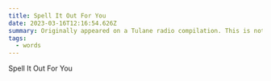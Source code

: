 ```yaml
---
title: Spell It Out For You
date: 2023-03-16T12:16:54.626Z
summary: Originally appeared on a Tulane radio compilation. This is not that version.
tags:
  - words
---
```


Spell It Out For You
